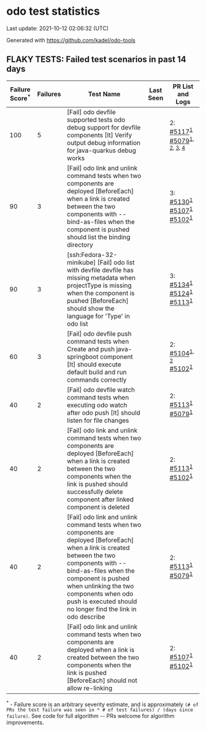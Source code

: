 # odo test statistics
Last update: 2021-10-12 02:06:32 (UTC)

Generated with https://github.com/kadel/odo-tools
## FLAKY TESTS: Failed test scenarios in past 14 days
| Failure Score<sup>*</sup> | Failures | Test Name | Last Seen | PR List and Logs 
|---|---|---|---|---|
| 100 | 5 | [Fail] odo devfile supported tests odo debug support for devfile components [It] Verify output debug information for java-quarkus debug works  |  | 2: [#5117](https://github.com/openshift/odo/pull/5117)<sup>[1](https://storage.googleapis.com/origin-ci-test/pr-logs/pull/openshift_odo/5117/pull-ci-openshift-odo-main-v4.8-integration-e2e/1445273073744875520/build-log.txt)</sup> [#5079](https://github.com/openshift/odo/pull/5079)<sup>[1](https://storage.googleapis.com/origin-ci-test/pr-logs/pull/openshift_odo/5079/pull-ci-openshift-odo-main-v4.8-integration-e2e/1446022129404350464/build-log.txt), [2](https://storage.googleapis.com/origin-ci-test/pr-logs/pull/openshift_odo/5079/pull-ci-openshift-odo-main-v4.8-integration-e2e/1445327371908419584/build-log.txt), [3](https://storage.googleapis.com/origin-ci-test/pr-logs/pull/openshift_odo/5079/pull-ci-openshift-odo-main-v4.8-integration-e2e/1445979054858571776/build-log.txt), [4](https://storage.googleapis.com/origin-ci-test/pr-logs/pull/openshift_odo/5079/pull-ci-openshift-odo-main-v4.8-integration-e2e/1445004233324630016/build-log.txt)</sup> 
| 90 | 3 | [Fail] odo link and unlink command tests when two components are deployed [BeforeEach] when a link is created between the two components with --bind-as-files when the component is pushed should list the binding directory  |  | 3: [#5130](https://github.com/openshift/odo/pull/5130)<sup>[1](https://storage.googleapis.com/origin-ci-test/pr-logs/pull/openshift_odo/5130/pull-ci-openshift-odo-main-v4.8-integration-e2e/1446390771430199296/build-log.txt)</sup> [#5107](https://github.com/openshift/odo/pull/5107)<sup>[1](https://storage.googleapis.com/origin-ci-test/pr-logs/pull/openshift_odo/5107/pull-ci-openshift-odo-main-v4.8-integration-e2e/1444164505163534336/build-log.txt)</sup> [#5102](https://github.com/openshift/odo/pull/5102)<sup>[1](https://storage.googleapis.com/origin-ci-test/pr-logs/pull/openshift_odo/5102/pull-ci-openshift-odo-main-v4.8-integration-e2e/1445254605502943232/build-log.txt)</sup> 
| 90 | 3 | [ssh:Fedora-32-minikube] [Fail] odo list with devfile devfile has missing metadata when projectType is missing when the component is pushed [BeforeEach] should show the language for 'Type' in odo list  |  | 3: [#5134](https://github.com/openshift/odo/pull/5134)<sup>[1](https://storage.googleapis.com/origin-ci-test/pr-logs/pull/openshift_odo/5134/pull-ci-openshift-odo-main-psi-kubernetes-integration-e2e/1447450248946388992/build-log.txt)</sup> [#5124](https://github.com/openshift/odo/pull/5124)<sup>[1](https://storage.googleapis.com/origin-ci-test/pr-logs/pull/openshift_odo/5124/pull-ci-openshift-odo-main-psi-kubernetes-integration-e2e/1445700368947220480/build-log.txt)</sup> [#5113](https://github.com/openshift/odo/pull/5113)<sup>[1](https://storage.googleapis.com/origin-ci-test/pr-logs/pull/openshift_odo/5113/pull-ci-openshift-odo-main-psi-kubernetes-integration-e2e/1445098569466908672/build-log.txt)</sup> 
| 60 | 3 | [Fail] odo devfile push command tests when Create and push java-springboot component [It] should execute default build and run commands correctly  |  | 2: [#5104](https://github.com/openshift/odo/pull/5104)<sup>[1](https://storage.googleapis.com/origin-ci-test/pr-logs/pull/openshift_odo/5104/pull-ci-openshift-odo-main-v4.8-integration-e2e/1443480290302365696/build-log.txt), [2](https://storage.googleapis.com/origin-ci-test/pr-logs/pull/openshift_odo/5104/pull-ci-openshift-odo-main-v4.8-integration-e2e/1446135346730373120/build-log.txt)</sup> [#5102](https://github.com/openshift/odo/pull/5102)<sup>[1](https://storage.googleapis.com/origin-ci-test/pr-logs/pull/openshift_odo/5102/pull-ci-openshift-odo-main-v4.8-integration-e2e/1443834935507947520/build-log.txt)</sup> 
| 40 | 2 | [Fail] odo devfile watch command tests when executing odo watch after odo push [It] should listen for file changes  |  | 2: [#5113](https://github.com/openshift/odo/pull/5113)<sup>[1](https://storage.googleapis.com/origin-ci-test/pr-logs/pull/openshift_odo/5113/pull-ci-openshift-odo-main-v4.8-integration-e2e/1445010957020434432/build-log.txt)</sup> [#5079](https://github.com/openshift/odo/pull/5079)<sup>[1](https://storage.googleapis.com/origin-ci-test/pr-logs/pull/openshift_odo/5079/pull-ci-openshift-odo-main-v4.8-integration-e2e/1445004233324630016/build-log.txt)</sup> 
| 40 | 2 | [Fail] odo link and unlink command tests when two components are deployed [BeforeEach] when a link is created between the two components when the link is pushed should successfully delete component after linked component is deleted  |  | 2: [#5113](https://github.com/openshift/odo/pull/5113)<sup>[1](https://storage.googleapis.com/origin-ci-test/pr-logs/pull/openshift_odo/5113/pull-ci-openshift-odo-main-v4.8-integration-e2e/1444941375459037184/build-log.txt)</sup> [#5102](https://github.com/openshift/odo/pull/5102)<sup>[1](https://storage.googleapis.com/origin-ci-test/pr-logs/pull/openshift_odo/5102/pull-ci-openshift-odo-main-v4.8-integration-e2e/1444604251044057088/build-log.txt)</sup> 
| 40 | 2 | [Fail] odo link and unlink command tests when two components are deployed [BeforeEach] when a link is created between the two components with --bind-as-files when the component is pushed when unlinking the two components when odo push is executed should no longer find the link in odo describe  |  | 2: [#5113](https://github.com/openshift/odo/pull/5113)<sup>[1](https://storage.googleapis.com/origin-ci-test/pr-logs/pull/openshift_odo/5113/pull-ci-openshift-odo-main-v4.8-integration-e2e/1445010957020434432/build-log.txt)</sup> [#5079](https://github.com/openshift/odo/pull/5079)<sup>[1](https://storage.googleapis.com/origin-ci-test/pr-logs/pull/openshift_odo/5079/pull-ci-openshift-odo-main-v4.8-integration-e2e/1445004233324630016/build-log.txt)</sup> 
| 40 | 2 | [Fail] odo link and unlink command tests when two components are deployed when a link is created between the two components when the link is pushed [BeforeEach] should not allow re-linking  |  | 2: [#5107](https://github.com/openshift/odo/pull/5107)<sup>[1](https://storage.googleapis.com/origin-ci-test/pr-logs/pull/openshift_odo/5107/pull-ci-openshift-odo-main-v4.8-integration-e2e/1443933595042320384/build-log.txt)</sup> [#5102](https://github.com/openshift/odo/pull/5102)<sup>[1](https://storage.googleapis.com/origin-ci-test/pr-logs/pull/openshift_odo/5102/pull-ci-openshift-odo-main-v4.8-integration-e2e/1443323441426993152/build-log.txt)</sup> 


<sup>*</sup> - Failure score is an arbitrary severity estimate, and is approximately `(# of PRs the test failure was seen in * # of test failures) / (days since failure)`. See code for full algorithm -- PRs welcome for algorithm improvements.
